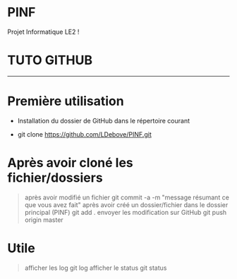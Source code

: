 # PINF
Projet Informatique LE2 !

# TUTO GITHUB
_______________________________________________________________
# Première utilisation
- Installation du dossier de GitHub dans le répertoire courant
* git clone https://github.com/LDebove/PINF.git

# Après avoir cloné les fichier/dossiers
> après avoir modifié un fichier
git commit -a -m "message résumant ce que vous avez fait"
> après avoir créé un dossier/fichier dans le dossier principal (PINF)
git add .
> envoyer les modification sur GitHub
git push origin master

# Utile
> afficher les log
git log
> afficher le status
git status




























